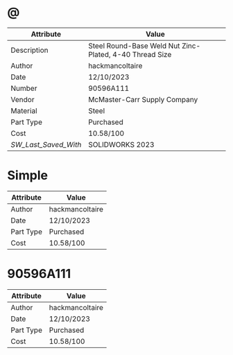 # @
| Attribute | Value |
| ---  | ---     |
| Description | Steel Round-Base Weld Nut Zinc-Plated, 4-40 Thread Size |
| Author | hackmancoltaire |
| Date | 12/10/2023 |
| Number | 90596A111 |
| Vendor | McMaster-Carr Supply Company |
| Material | Steel |
| Part Type | Purchased |
| Cost | 10.58/100 |
| _SW_Last_Saved_With_ | SOLIDWORKS 2023 |
# Simple
| Attribute | Value |
| ---  | ---     |
| Author | hackmancoltaire |
| Date | 12/10/2023 |
| Part Type | Purchased |
| Cost | 10.58/100 |
# 90596A111
| Attribute | Value |
| ---  | ---     |
| Author | hackmancoltaire |
| Date | 12/10/2023 |
| Part Type | Purchased |
| Cost | 10.58/100 |
